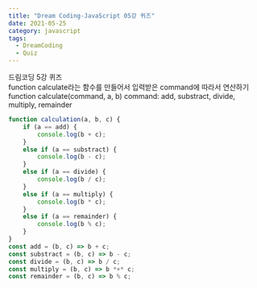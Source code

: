 ```yaml
---
title: "Dream Coding-JavaScript 05강 퀴즈"
date: 2021-05-25
category: javascript
tags:
  - DreamCoding
  - Quiz
---
```


드림코딩 5강 퀴즈  
function calculate라는 함수를 만들어서 입력받은 command에 따라서 연산하기 
function calculate(command, a, b) 
command: add, substract, divide, multiply, remainder




```javascript
function calculation(a, b, c) {
    if (a == add) {
        console.log(b + c);
    }
    else if (a == substract) {
        console.log(b - c);
    }
    else if (a == divide) {
        console.log(b / c);
    }
    else if (a == multiply) {
        console.log(b * c);
    }
    else if (a == remainder) {
        console.log(b % c);
    }
}
const add = (b, c) => b + c;
const substract = (b, c) => b - c;
const divide = (b, c) => b / c;
const multiply = (b, c) => b *+* c;
const remainder = (b, c) => b % c;
```

